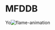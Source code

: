 # MFDDB
Yo![flame-animation](https://github.com/user-attachments/assets/ac8e88b8-b8d9-4cc2-bb39-6f4fd3c2b250)
